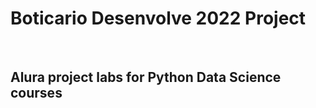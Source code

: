 # Boticario Desenvolve 2022 Project
<br>
<h2> Alura project labs for Python Data Science courses </h2>
